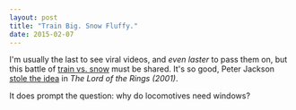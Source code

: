 ```yaml
---
layout: post
title: "Train Big. Snow Fluffy."
date: 2015-02-07
---
```

I'm usually the last to see viral videos, and *even laster* to pass them on, but this battle of [train vs. snow][train] 
must be shared. It's so good, Peter Jackson [stole the idea][lotr] in *The Lord of the Rings (2001)*.

It does prompt the question: why do locomotives need windows?

[train]: https://www.youtube.com/watch?v=Yja2VmZOfdA
[lotr]: https://www.youtube.com/watch?v=e9K7fueW4Bk#t=140
